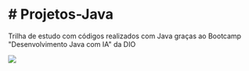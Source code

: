 # # Projetos-Java
Trilha de estudo com códigos realizados com Java graças ao Bootcamp "Desenvolvimento Java com IA" da DIO

<img src= "https://github.com/WenFra005/Triha_Java/blob/main/.foto/logo_java_bootcamp_DIO.png?raw=true">
